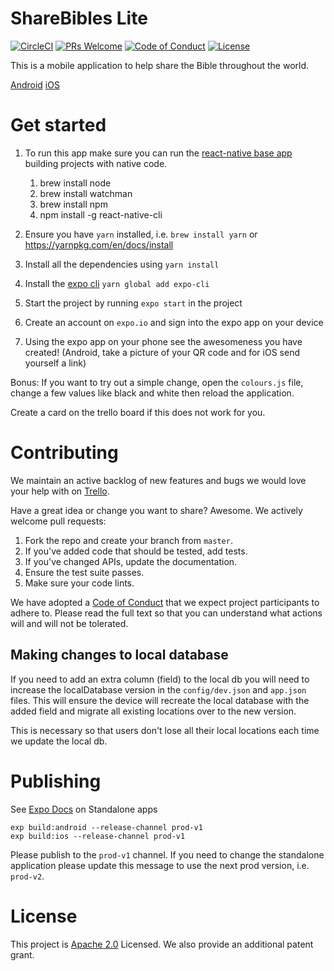 # ShareBibles Lite

[![CircleCI](https://circleci.com/gh/smaclell/sharebibles-lite/tree/master.svg?style=svg)](https://circleci.com/gh/smaclell/sharebibles-lite/tree/master)
[![PRs Welcome](https://img.shields.io/badge/PRs-welcome-brightgreen.svg?style=flat-square)](http://makeapullrequest.com)
[![Code of Conduct](https://img.shields.io/badge/code%20of-conduct-ff69b4.svg?style=flat-square)](https://github.com/smaclell/sharebibles-lite/blob/master/CODE_OF_CONDUCT.md)
[![License](https://img.shields.io/badge/License-Apache%202.0-blue.svg)](https://opensource.org/licenses/Apache-2.0)

This is a mobile application to help share the Bible throughout the world.

[Android](https://play.google.com/store/apps/details?id=com.faithtech.sharebibles_lite)
[iOS](https://itunes.apple.com/us/app/share-bibles-lite/id1375368792?ls=1&mt=8)

# Get started

1. To run this app make sure you can run the [react-native base app](https://facebook.github.io/react-native/docs/getting-started.html) building projects with native code.

   1. brew install node
   2. brew install watchman
   3. brew install npm
   4. npm install -g react-native-cli

2. Ensure you have `yarn` installed, i.e. `brew install yarn` or https://yarnpkg.com/en/docs/install
3. Install all the dependencies using `yarn install`
4. Install the [expo cli](https://docs.expo.io/versions/latest/introduction/installation.html) `yarn global add expo-cli`
5. Start the project by running `expo start` in the project
6. Create an account on `expo.io` and sign into the expo app on your device
7. Using the expo app on your phone see the awesomeness you have created! (Android, take a picture of your QR code and for iOS send yourself a link)

Bonus: If you want to try out a simple change, open the `colours.js` file, change a few values like black and white then reload the application.

Create a card on the trello board if this does not work for you.

# Contributing

We maintain an active backlog of new features and bugs we would love your help with on [Trello](https://trello.com/b/KtIsfEZp/sharebibles-lite).

Have a great idea or change you want to share? Awesome. We actively welcome pull requests:

1. Fork the repo and create your branch from `master`.
2. If you've added code that should be tested, add tests.
3. If you've changed APIs, update the documentation.
4. Ensure the test suite passes.
5. Make sure your code lints.

We have adopted a [Code of Conduct](<(https://github.com/smaclell/sharebibles-lite/blob/master/CODE_OF_CONDUCT.md)>) that we expect project participants to adhere to. Please read the full text so that you can understand what actions will and will not be tolerated.

## Making changes to local database

If you need to add an extra column (field) to the local db you will need to increase the localDatabase version in the `config/dev.json` and `app.json` files. This will ensure the device will recreate the local database with the added field and migrate all existing locations over to the new version.

This is necessary so that users don't lose all their local locations each time we update the local db.

# Publishing

See [Expo Docs](https://docs.expo.io/versions/v26.0.0/guides/building-standalone-apps.html) on Standalone apps

```
exp build:android --release-channel prod-v1
exp build:ios --release-channel prod-v1
```

Please publish to the `prod-v1` channel. If you need to change the standalone application please update this message to use the next prod version, i.e. `prod-v2`.

# License

This project is [Apache 2.0](https://github.com/smaclell/sharebibles-lite/blob/master/LICENSE.md) Licensed. We also provide an additional patent grant.
